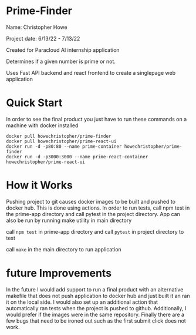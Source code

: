 # Prime-Finder
Name: Christopher Howe

Project date: 6/13/22 - 7/13/22

Created for Paracloud AI internship application 

Determines if a given number is prime or not.

Uses Fast API backend and react frontend to create a singlepage web application

# Quick Start
In order to see the final product you just have to run these commands on a machine with docker installed
```
docker pull howechristopher/prime-finder 
docker pull howechristopher/prime-react-ui
docker run -d -p80:80 --name prime-container howechristopher/prime-finder
docker run -d -p3000:3000 --name prime-react-container howechristopher/prime-react-ui
```
# How it Works
Pushing project to git causes docker images to be built and pushed to docker hub. This is done using actions. 
In order to run tests, call npm test in the prime-app directory and call pytest in the project directory.
App can also be run by running make utility in main directory

call `npm test` in prime-app directory and call `pytest` in project directory to test

call `make` in the main directory to run application

# future Improvements
In the future I would add support to run a final product with an alternative makefile that does not push application to docker hub and just built it an ran it on the local side. I would also set up an additional action that automatically ran tests when the project is pushed to github. Additionally, I would prefer if the images were in the same repository. Finally there are a few bugs that need to be ironed out such as the first submit click does not work.


